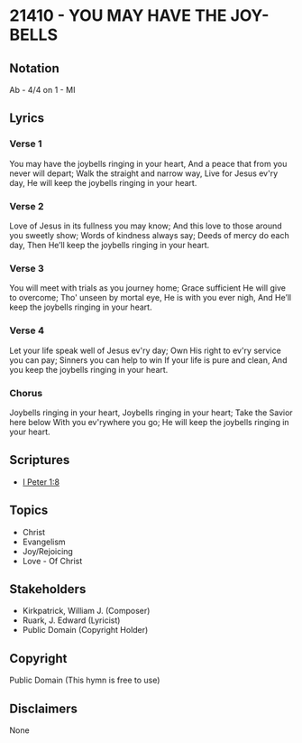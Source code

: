 # 21410 - YOU MAY HAVE THE JOY-BELLS

## Notation

Ab - 4/4 on 1 - MI

## Lyrics

### Verse 1

You may have the joybells ringing in your heart, And a peace that from you never will depart; Walk the straight and narrow way, Live for Jesus ev'ry day, He will keep the joybells ringing in your heart.

### Verse 2

Love of Jesus in its fullness you may know; And this love to those around you sweetly show; Words of kindness always say; Deeds of mercy do each day, Then He’ll keep the joybells ringing in your heart.

### Verse 3

You will meet with trials as you journey home; Grace sufficient He will give to overcome; Tho' unseen by mortal eye, He is with you ever nigh, And He’ll keep the joybells ringing in your heart.

### Verse 4

Let your life speak well of Jesus ev'ry day; Own His right to ev'ry service you can pay; Sinners you can help to win If your life is pure and clean, And you keep the joybells ringing in your heart.

### Chorus

Joybells ringing in your heart, Joybells ringing in your heart; Take the Savior here below With you ev'rywhere you go; He will keep the joybells ringing in your heart. 


## Scriptures

- [I Peter 1:8](https://www.biblegateway.com/passage/?search=I%20Peter%201%3A8)

## Topics

- Christ
- Evangelism
- Joy/Rejoicing
- Love - Of Christ

## Stakeholders

- Kirkpatrick, William J. (Composer)
- Ruark, J. Edward (Lyricist)
- Public Domain (Copyright Holder)

## Copyright

Public Domain
(This hymn is free to use)

## Disclaimers

None

